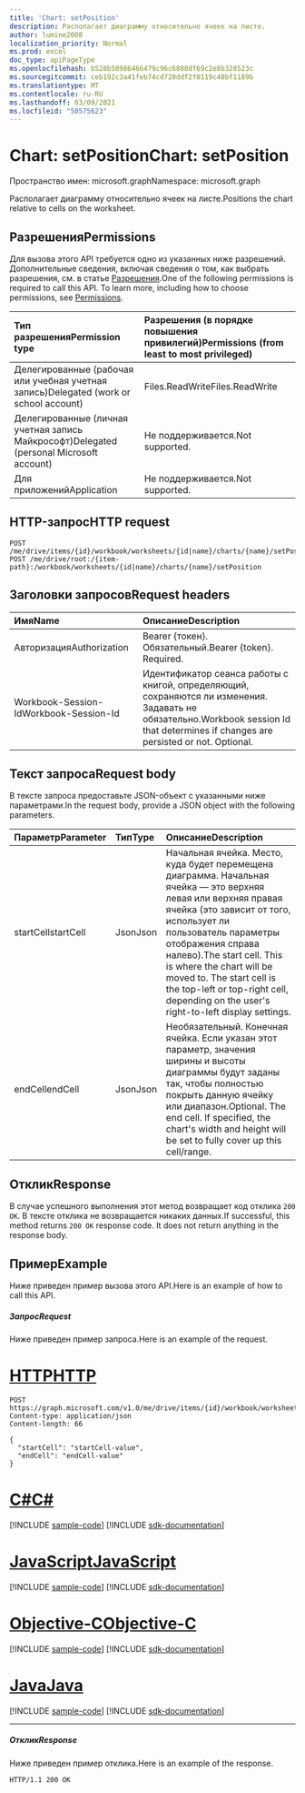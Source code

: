```yaml
---
title: 'Chart: setPosition'
description: Располагает диаграмму относительно ячеек на листе.
author: lumine2008
localization_priority: Normal
ms.prod: excel
doc_type: apiPageType
ms.openlocfilehash: b528b58986466479c96c6808df69c2e8b328523c
ms.sourcegitcommit: ceb192c3a41feb74cd720ddf2f0119c48bf1189b
ms.translationtype: MT
ms.contentlocale: ru-RU
ms.lasthandoff: 03/09/2021
ms.locfileid: "50575623"
---
```

# <a name="chart-setposition"></a><span data-ttu-id="7bcde-103">Chart: setPosition</span><span class="sxs-lookup"><span data-stu-id="7bcde-103">Chart: setPosition</span></span>

<span data-ttu-id="7bcde-104">Пространство имен: microsoft.graph</span><span class="sxs-lookup"><span data-stu-id="7bcde-104">Namespace: microsoft.graph</span></span>

<span data-ttu-id="7bcde-105">Располагает диаграмму относительно ячеек на листе.</span><span class="sxs-lookup"><span data-stu-id="7bcde-105">Positions the chart relative to cells on the worksheet.</span></span>
## <a name="permissions"></a><span data-ttu-id="7bcde-106">Разрешения</span><span class="sxs-lookup"><span data-stu-id="7bcde-106">Permissions</span></span>
<span data-ttu-id="7bcde-p101">Для вызова этого API требуется одно из указанных ниже разрешений. Дополнительные сведения, включая сведения о том, как выбрать разрешения, см. в статье [Разрешения](/graph/permissions-reference).</span><span class="sxs-lookup"><span data-stu-id="7bcde-p101">One of the following permissions is required to call this API. To learn more, including how to choose permissions, see [Permissions](/graph/permissions-reference).</span></span>

|<span data-ttu-id="7bcde-109">Тип разрешения</span><span class="sxs-lookup"><span data-stu-id="7bcde-109">Permission type</span></span>      | <span data-ttu-id="7bcde-110">Разрешения (в порядке повышения привилегий)</span><span class="sxs-lookup"><span data-stu-id="7bcde-110">Permissions (from least to most privileged)</span></span>              |
|:--------------------|:---------------------------------------------------------|
|<span data-ttu-id="7bcde-111">Делегированные (рабочая или учебная учетная запись)</span><span class="sxs-lookup"><span data-stu-id="7bcde-111">Delegated (work or school account)</span></span> | <span data-ttu-id="7bcde-112">Files.ReadWrite</span><span class="sxs-lookup"><span data-stu-id="7bcde-112">Files.ReadWrite</span></span>    |
|<span data-ttu-id="7bcde-113">Делегированные (личная учетная запись Майкрософт)</span><span class="sxs-lookup"><span data-stu-id="7bcde-113">Delegated (personal Microsoft account)</span></span> | <span data-ttu-id="7bcde-114">Не поддерживается.</span><span class="sxs-lookup"><span data-stu-id="7bcde-114">Not supported.</span></span>    |
|<span data-ttu-id="7bcde-115">Для приложений</span><span class="sxs-lookup"><span data-stu-id="7bcde-115">Application</span></span> | <span data-ttu-id="7bcde-116">Не поддерживается.</span><span class="sxs-lookup"><span data-stu-id="7bcde-116">Not supported.</span></span> |

## <a name="http-request"></a><span data-ttu-id="7bcde-117">HTTP-запрос</span><span class="sxs-lookup"><span data-stu-id="7bcde-117">HTTP request</span></span>
<!-- { "blockType": "ignored" } -->
```http
POST /me/drive/items/{id}/workbook/worksheets/{id|name}/charts/{name}/setPosition
POST /me/drive/root:/{item-path}:/workbook/worksheets/{id|name}/charts/{name}/setPosition

```
## <a name="request-headers"></a><span data-ttu-id="7bcde-118">Заголовки запросов</span><span class="sxs-lookup"><span data-stu-id="7bcde-118">Request headers</span></span>
| <span data-ttu-id="7bcde-119">Имя</span><span class="sxs-lookup"><span data-stu-id="7bcde-119">Name</span></span>       | <span data-ttu-id="7bcde-120">Описание</span><span class="sxs-lookup"><span data-stu-id="7bcde-120">Description</span></span>|
|:---------------|:----------|
| <span data-ttu-id="7bcde-121">Авторизация</span><span class="sxs-lookup"><span data-stu-id="7bcde-121">Authorization</span></span>  | <span data-ttu-id="7bcde-p102">Bearer {токен}. Обязательный.</span><span class="sxs-lookup"><span data-stu-id="7bcde-p102">Bearer {token}. Required.</span></span> |
| <span data-ttu-id="7bcde-124">Workbook-Session-Id</span><span class="sxs-lookup"><span data-stu-id="7bcde-124">Workbook-Session-Id</span></span>  | <span data-ttu-id="7bcde-p103">Идентификатор сеанса работы с книгой, определяющий, сохраняются ли изменения. Задавать не обязательно.</span><span class="sxs-lookup"><span data-stu-id="7bcde-p103">Workbook session Id that determines if changes are persisted or not. Optional.</span></span>|

## <a name="request-body"></a><span data-ttu-id="7bcde-127">Текст запроса</span><span class="sxs-lookup"><span data-stu-id="7bcde-127">Request body</span></span>
<span data-ttu-id="7bcde-128">В тексте запроса предоставьте JSON-объект с указанными ниже параметрами.</span><span class="sxs-lookup"><span data-stu-id="7bcde-128">In the request body, provide a JSON object with the following parameters.</span></span>

| <span data-ttu-id="7bcde-129">Параметр</span><span class="sxs-lookup"><span data-stu-id="7bcde-129">Parameter</span></span>    | <span data-ttu-id="7bcde-130">Тип</span><span class="sxs-lookup"><span data-stu-id="7bcde-130">Type</span></span>   |<span data-ttu-id="7bcde-131">Описание</span><span class="sxs-lookup"><span data-stu-id="7bcde-131">Description</span></span>|
|:---------------|:--------|:----------|
|<span data-ttu-id="7bcde-132">startCell</span><span class="sxs-lookup"><span data-stu-id="7bcde-132">startCell</span></span>|<span data-ttu-id="7bcde-133">Json</span><span class="sxs-lookup"><span data-stu-id="7bcde-133">Json</span></span>|<span data-ttu-id="7bcde-p104">Начальная ячейка. Место, куда будет перемещена диаграмма. Начальная ячейка — это верхняя левая или верхняя правая ячейка (это зависит от того, использует ли пользователь параметры отображения справа налево).</span><span class="sxs-lookup"><span data-stu-id="7bcde-p104">The start cell. This is where the chart will be moved to. The start cell is the top-left or top-right cell, depending on the user's right-to-left display settings.</span></span>|
|<span data-ttu-id="7bcde-137">endCell</span><span class="sxs-lookup"><span data-stu-id="7bcde-137">endCell</span></span>|<span data-ttu-id="7bcde-138">Json</span><span class="sxs-lookup"><span data-stu-id="7bcde-138">Json</span></span>|<span data-ttu-id="7bcde-p105">Необязательный. Конечная ячейка. Если указан этот параметр, значения ширины и высоты диаграммы будут заданы так, чтобы полностью покрыть данную ячейку или диапазон.</span><span class="sxs-lookup"><span data-stu-id="7bcde-p105">Optional. The end cell. If specified, the chart's width and height will be set to fully cover up this cell/range.</span></span>|

## <a name="response"></a><span data-ttu-id="7bcde-142">Отклик</span><span class="sxs-lookup"><span data-stu-id="7bcde-142">Response</span></span>

<span data-ttu-id="7bcde-p106">В случае успешного выполнения этот метод возвращает код отклика `200 OK`. В тексте отклика не возвращается никаких данных.</span><span class="sxs-lookup"><span data-stu-id="7bcde-p106">If successful, this method returns `200 OK` response code. It does not return anything in the response body.</span></span>

## <a name="example"></a><span data-ttu-id="7bcde-145">Пример</span><span class="sxs-lookup"><span data-stu-id="7bcde-145">Example</span></span>
<span data-ttu-id="7bcde-146">Ниже приведен пример вызова этого API.</span><span class="sxs-lookup"><span data-stu-id="7bcde-146">Here is an example of how to call this API.</span></span>
##### <a name="request"></a><span data-ttu-id="7bcde-147">Запрос</span><span class="sxs-lookup"><span data-stu-id="7bcde-147">Request</span></span>
<span data-ttu-id="7bcde-148">Ниже приведен пример запроса.</span><span class="sxs-lookup"><span data-stu-id="7bcde-148">Here is an example of the request.</span></span>

# <a name="http"></a>[<span data-ttu-id="7bcde-149">HTTP</span><span class="sxs-lookup"><span data-stu-id="7bcde-149">HTTP</span></span>](#tab/http)
<!-- {
  "blockType": "request",
  "name": "chart_setposition"
}-->
```http
POST https://graph.microsoft.com/v1.0/me/drive/items/{id}/workbook/worksheets/{id|name}/charts/{name}/setPosition
Content-type: application/json
Content-length: 66

{
  "startCell": "startCell-value",
  "endCell": "endCell-value"
}
```
# <a name="c"></a>[<span data-ttu-id="7bcde-150">C#</span><span class="sxs-lookup"><span data-stu-id="7bcde-150">C#</span></span>](#tab/csharp)
[!INCLUDE [sample-code](../includes/snippets/csharp/chart-setposition-csharp-snippets.md)]
[!INCLUDE [sdk-documentation](../includes/snippets/snippets-sdk-documentation-link.md)]

# <a name="javascript"></a>[<span data-ttu-id="7bcde-151">JavaScript</span><span class="sxs-lookup"><span data-stu-id="7bcde-151">JavaScript</span></span>](#tab/javascript)
[!INCLUDE [sample-code](../includes/snippets/javascript/chart-setposition-javascript-snippets.md)]
[!INCLUDE [sdk-documentation](../includes/snippets/snippets-sdk-documentation-link.md)]

# <a name="objective-c"></a>[<span data-ttu-id="7bcde-152">Objective-C</span><span class="sxs-lookup"><span data-stu-id="7bcde-152">Objective-C</span></span>](#tab/objc)
[!INCLUDE [sample-code](../includes/snippets/objc/chart-setposition-objc-snippets.md)]
[!INCLUDE [sdk-documentation](../includes/snippets/snippets-sdk-documentation-link.md)]

# <a name="java"></a>[<span data-ttu-id="7bcde-153">Java</span><span class="sxs-lookup"><span data-stu-id="7bcde-153">Java</span></span>](#tab/java)
[!INCLUDE [sample-code](../includes/snippets/java/chart-setposition-java-snippets.md)]
[!INCLUDE [sdk-documentation](../includes/snippets/snippets-sdk-documentation-link.md)]

---


##### <a name="response"></a><span data-ttu-id="7bcde-154">Отклик</span><span class="sxs-lookup"><span data-stu-id="7bcde-154">Response</span></span>
<span data-ttu-id="7bcde-155">Ниже приведен пример отклика.</span><span class="sxs-lookup"><span data-stu-id="7bcde-155">Here is an example of the response.</span></span> 
<!-- {
  "blockType": "response"
} -->
```http
HTTP/1.1 200 OK
```

<!-- uuid: 8fcb5dbc-d5aa-4681-8e31-b001d5168d79
2015-10-25 14:57:30 UTC -->
<!-- {
  "type": "#page.annotation",
  "description": "Chart: setPosition",
  "keywords": "",
  "section": "documentation",
  "tocPath": "",
  "suppressions": [
  ]
}-->

